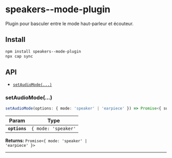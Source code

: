 # speakers--mode-plugin

Plugin pour basculer entre le mode haut-parleur et écouteur.

## Install

```bash
npm install speakers--mode-plugin
npx cap sync
```

## API

<docgen-index>

* [`setAudioMode(...)`](#setAudioMode)

</docgen-index>

<docgen-api>
<!--Update the source file JSDoc comments and rerun docgen to update the docs below-->

### setAudioMode(...)

```typescript
setAudioMode(options: { mode: 'speaker' | 'earpiece' }) => Promise<{ success: boolean; }>
```

| Param         | Type                            |
| ------------- | ------------------------------- |
| **`options`** | <code>{ mode: 'speaker' | 'earpiece' }</code> |

**Returns:** <code>Promise&lt;{ mode: 'speaker' | 'earpiece' }&gt;</code>

--------------------

</docgen-api>
